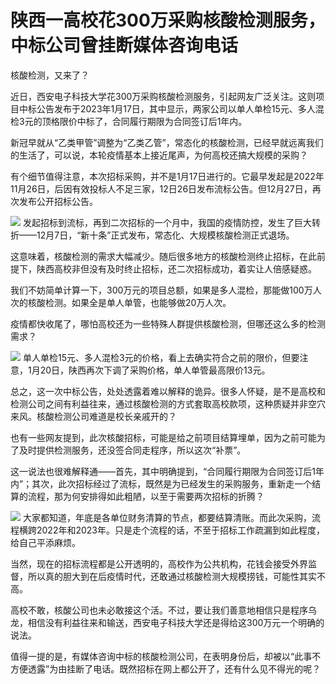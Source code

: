 # 陕西一高校花300万采购核酸检测服务，中标公司曾挂断媒体咨询电话

核酸检测，又来了？

近日，西安电子科技大学花300万采购核酸检测服务，引起网友广泛关注。这则项目中标公告发布于2023年1月17日，其中显示，两家公司以单人单检15元、多人混检3元的顶格限价中标了，合同履行期限为合同签订后1年内。

新冠早就从“乙类甲管”调整为“乙类乙管”，常态化的核酸检测，已经早就远离我们的生活了，可以说，本轮疫情基本上接近尾声，为何高校还搞大规模的采购？

有个细节值得注意，本次招标采购，并不是1月17日进行的。它最早发起是2022年11月26日，后因有效投标人不足三家，12日26日发布流标公告。但12月27日，再次发布公开招标公告。

![](https://inews.gtimg.com/newsapp_bt/0/15640186071/1000)
发起招标到流标，再到二次招标的一个月中，我国的疫情防控，发生了巨大转折——12月7日，“新十条”正式发布，常态化、大规模核酸检测正式退场。

这意味着，核酸检测的需求大幅减少。随后很多地方的核酸检测终止招标，在此前提下，陕西高校非但没有及时终止招标，还二次招标成功，着实让人倍感疑惑。

我们不妨简单计算一下，300万元的项目总额，如果是多人混检，那能做100万人次的核酸检测。如果全是单人单管，也能够做20万人次。

疫情都快收尾了，哪怕高校还为一些特殊人群提供核酸检测，但哪还这么多的检测需求？

![](https://inews.gtimg.com/newsapp_bt/0/15640186073/1000)
单人单检15元、多人混检3元的价格，看上去确实符合之前的限价，但要注意，1月20日，陕西再次下调了采购价格，单人单管最高限价13元。

总之，这一次中标公告，处处透露着难以解释的诡异。很多人怀疑，是不是高校和检测公司之间有利益往来，通过核酸检测的方式套取高校款项，这种质疑并非空穴来风。核酸检测公司难道是校长亲戚开的？

也有一些网友提到，此次核酸招标，可能是给之前项目结算埋单，因为之前可能为了及时提供检测服务，还没签合同走程序，所以这次“补票”。

这一说法也很难解释通——首先，其中明确提到，“合同履行期限为合同签订后1年内”；其次，此次招标经过了流标，既然是为已经发生的采购服务，重新走一个结算的流程，那为何安排得如此粗陋，以至于需要两次招标的折腾？

![](https://inews.gtimg.com/newsapp_bt/0/15640189901/1000)
大家都知道，年底是各单位财务清算的节点，都要结算清账。而此次采购，流程横跨2022年和2023年。只是走个流程的话，不至于招标工作疏漏到如此程度，给自己平添麻烦。

当然，现在的招标流程都是公开透明的，高校作为公共机构，花钱会接受外界监督，所以真的胆大到在后疫情时代，还敢通过核酸检测大规模捞钱，可能性其实不高。

高校不敢，核酸公司也未必敢接这个活。不过，要让我们善意地相信只是程序乌龙，相信没有利益往来和输送，西安电子科技大学还是得给这300万元一个明确的说法。

值得一提的是，有媒体咨询中标的核酸检测公司，在表明身份后，却被以“此事不方便透露”为由挂断了电话。既然招标在网上都公开了，还有什么见不得光的呢？


